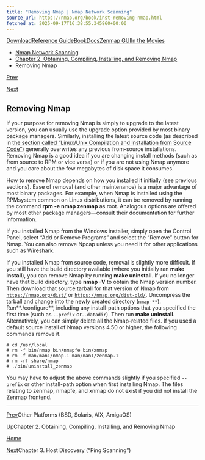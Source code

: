 ```yaml
---
title: "Removing Nmap | Nmap Network Scanning"
source_url: https://nmap.org/book/inst-removing-nmap.html
fetched_at: 2025-09-17T16:38:55.345860+00:00
---
```


[Download](https://nmap.org/download.html)[Reference Guide](https://nmap.org/book/man.html)[Book](https://nmap.org/book/)[Docs](https://nmap.org/docs.html)[Zenmap GUI](https://nmap.org/zenmap/)[In the Movies](https://nmap.org/movies/)

* [Nmap Network Scanning](https://nmap.org/book/toc.html)
* [Chapter 2. Obtaining, Compiling, Installing, and Removing Nmap](https://nmap.org/book/install.html)
* Removing Nmap

[Prev](https://nmap.org/book/inst-other-platforms.html)

[Next](https://nmap.org/book/host-discovery.html)

Removing Nmap
----------

[]()[]()

If your purpose for removing Nmap is
simply to upgrade to the latest version, you can usually use the
upgrade option provided by most binary package managers. Similarly,
installing the latest source code (as described in [the section called “Linux/Unix Compilation and Installation from Source Code”](https://nmap.org/book/inst-source.html)) generally overwrites any
previous from-source installations. Removing Nmap is a good idea if
you are changing install methods (such as from source to RPM or vice
versa) or if you are not using Nmap anymore and you care about the few
megabytes of disk space it consumes.

How to remove Nmap depends on how
you installed it initially (see previous sections). Ease of removal (and other maintenance) is a major advantage of most binary packages. For example, when Nmap is installed using
the RPM[]()system common on Linux distributions, it can be removed by
running the command **rpm -e nmap
zenmap** as root. Analogous options are offered by
most other package managers—consult their documentation for further
information.

If you installed Nmap from the Windows installer, simply open the Control Panel, select “Add or Remove Programs” and select the “Remove” button for Nmap. You can also remove Npcap unless you need it for other applications such as Wireshark.

If you installed Nmap from source
code, removal is slightly more difficult. If you still have the build
directory available (where you initially ran **make
install**), you can remove Nmap by
running **make uninstall**. If you no longer have that
build directory, type **nmap -V** to
obtain the Nmap version number. Then
download that source tarball for that version of
Nmap from [`https://nmap.org/dist/`](https://nmap.org/dist/) or [`https://nmap.org/dist-old/`](https://nmap.org/dist-old/).
Uncompress the tarball and change into the newly created directory
(`nmap-*`<version>`*`). Run**./configure**, including any install-path options that you specified
the first time (such as `--prefix` or`--datadir`). Then run **make
uninstall**. Alternatively, you can simply delete all the
Nmap-related files. If you used a default source install of Nmap
versions 4.50 or higher, the following commands remove it.

```
# cd /usr/local
# rm -f bin/nmap bin/nmapfe bin/xnmap
# rm -f man/man1/nmap.1 man/man1/zenmap.1
# rm -rf share/nmap
# ./bin/uninstall_zenmap

```

You may have to adjust the above commands slightly if you
specified `--prefix` or other install-path option when
first installing Nmap. The files relating to zenmap, nmapfe, and xnmap do not exist if you did not install the Zenmap frontend.

---

[Prev](https://nmap.org/book/inst-other-platforms.html)Other Platforms (BSD, Solaris, AIX, AmigaOS)

[Up](https://nmap.org/book/install.html)Chapter 2. Obtaining, Compiling, Installing, and Removing Nmap

[Home](https://nmap.org/book/toc.html)

[Next](https://nmap.org/book/host-discovery.html)Chapter 3. Host Discovery (“Ping Scanning”)